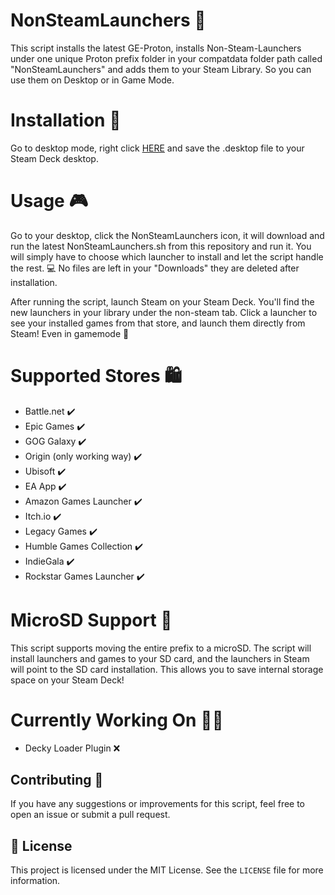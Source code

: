 # NonSteamLaunchers 🚀
This script installs the latest GE-Proton, installs Non-Steam-Launchers under one unique Proton prefix folder in your compatdata folder path called "NonSteamLaunchers" and adds them to your Steam Library. 
So you can use them on Desktop or in Game Mode.
# Installation 🔧
Go to desktop mode, right click [HERE](https://github.com/moraroy/NonSteamLaunchers-On-Steam-Deck/blob/main/NonSteamLaunchers.desktop) and save the .desktop file to your Steam Deck desktop. 
# Usage 🎮
Go to your desktop, click the NonSteamLaunchers icon, it will download and run the latest NonSteamLaunchers.sh from this repository and run it. 
You will simply have to choose which launcher to install and let the script handle the rest. 💻 No files are left in your "Downloads" they are deleted after installation.

After running the script, launch Steam on your Steam Deck. You'll find the new launchers in your library under the non-steam tab. Click a launcher to see your installed games from that store, and launch them directly from Steam! Even in gamemode 🥳

# Supported Stores 🛍
- Battle.net ✔️
- Epic Games ✔️
- GOG Galaxy ✔️
- Origin (only working way) ✔️
- Ubisoft ✔️
- EA App ✔️
- Amazon Games Launcher ✔️
- Itch.io ✔️
- Legacy Games ✔️
- Humble Games Collection ✔️
- IndieGala ✔️
- Rockstar Games Launcher ✔️

# MicroSD Support 💾
This script supports moving the entire prefix to a microSD.
The script will install launchers and games to your SD card, and the launchers in Steam will point to the SD card installation. This allows you to save internal storage space on your Steam Deck!

# Currently Working On 👷‍♂️

- Decky Loader Plugin ❌ 

## Contributing 🤝

If you have any suggestions or improvements for this script, feel free to open an issue or submit a pull request.

## 📝 License

This project is licensed under the MIT License. See the `LICENSE` file for more information.
